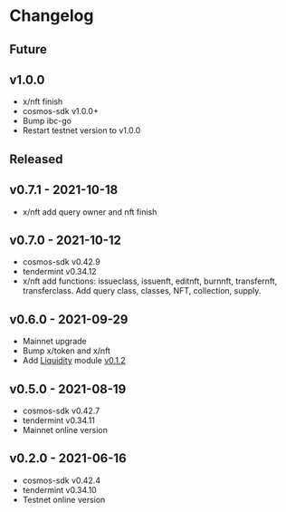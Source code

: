 

# Changelog



## Future


## v1.0.0 
* x/nft finish
* cosmos-sdk v1.0.0+
* Bump ibc-go
* Restart testnet version to v1.0.0


## Released 

## v0.7.1 - 2021-10-18

* x/nft add query owner and nft finish
 
## v0.7.0 - 2021-10-12
* cosmos-sdk v0.42.9
* tendermint v0.34.12
* x/nft add functions: issueclass, issuenft, editnft, burnnft, transfernft, transferclass. Add query class, classes, NFT, collection, supply.

## v0.6.0 - 2021-09-29
* Mainnet upgrade 
* Bump x/token and x/nft
* Add [Liquidity](https://github.com/oracleNetworkProtocol/liquidity) module [v0.1.2](https://github.com/oracleNetworkProtocol/liquidity/tree/v0.1.2) 

## v0.5.0 - 2021-08-19
* cosmos-sdk v0.42.7
* tendermint v0.34.11
* Mainnet online version

## v0.2.0 - 2021-06-16
* cosmos-sdk v0.42.4
* tendermint v0.34.10
* Testnet online version
